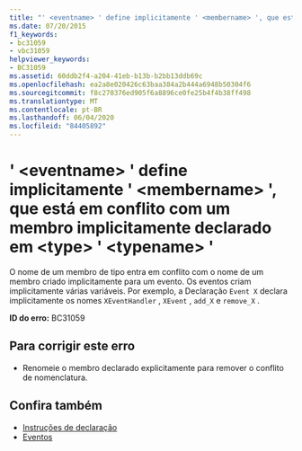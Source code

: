 ```yaml
---
title: "' <eventname> ' define implicitamente ' <membername> ', que está em conflito com um membro implicitamente declarado em <type> ' <typename> '"
ms.date: 07/20/2015
f1_keywords:
- bc31059
- vbc31059
helpviewer_keywords:
- BC31059
ms.assetid: 60ddb2f4-a204-41eb-b13b-b2bb13ddb69c
ms.openlocfilehash: ea2a8e020426c63baa384a2b444a6948b50304f6
ms.sourcegitcommit: f8c270376ed905f6a8896ce0fe25b4f4b38ff498
ms.translationtype: MT
ms.contentlocale: pt-BR
ms.lasthandoff: 06/04/2020
ms.locfileid: "84405892"
---
```

# <a name="eventname-implicitly-defines-membername-which-conflicts-with-a-member-implicitly-declared-in-type-typename"></a>' \<eventname> ' define implicitamente ' \<membername> ', que está em conflito com um membro implicitamente declarado em \<type> ' \<typename> '

O nome de um membro de tipo entra em conflito com o nome de um membro criado implicitamente para um evento. Os eventos criam implicitamente várias variáveis. Por exemplo, a Declaração `Event X` declara implicitamente os nomes `XEventHandler` , `XEvent` , `add_X` e `remove_X` .

**ID do erro:** BC31059

## <a name="to-correct-this-error"></a>Para corrigir este erro

- Renomeie o membro declarado explicitamente para remover o conflito de nomenclatura.

## <a name="see-also"></a>Confira também

- [Instruções de declaração](../programming-guide/language-features/statements.md#declaration-statements)
- [Eventos](../programming-guide/language-features/events/index.md)

